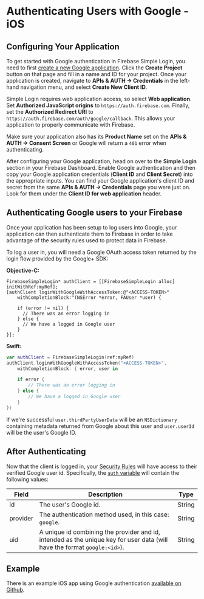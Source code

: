 # Authenticating Users with Google - iOS


## Configuring Your Application

To get started with Google authentication in Firebase Simple Login, you need to first [create a new Google application](https://cloud.google.com/console). Click the __Create Project__ button on that page and fill in a name and ID for your project. Once your application is created, navigate to __APIs & AUTH → Credentials__ in the left-hand navigation menu, and select __Create New Client ID__.

Simple Login requires web application access, so select __Web application__. Set __Authorized JavaScript origins__ to `https://auth.firebase.com`. Finally, set the __Authorized Redirect URI__ to `https://auth.firebase.com/auth/google/callback`. This allows your application to properly communicate with Firebase.

Make sure your application also has its __Product Name__ set on the __APIs & AUTH → Consent Screen__ or Google will return a `401` error when authenticating.

After configuring your Google application, head on over to the __Simple Login__ section in your Firebase Dashboard. Enable Google authentication and then copy your Google application credentials (__Client ID__ and __Client Secret__) into the appropriate inputs. You can find your Google application's client ID and secret from the same __APIs & AUTH → Credentials__ page you were just on. Look for them under the __Client ID for web application__ header.


## Authenticating Google users to your Firebase

Once your application has been setup to log users into Google, your application can then authenticate them to Firebase in order to take advantage of the security rules used to protect data in Firebase.

To log a user in, you will need a Google OAuth access token returned by the login flow provided by the Google+ SDK:

__Objective-C:__
```obj
FirebaseSimpleLogin* authClient = [[FirebaseSimpleLogin alloc] initWithRef:myRef];
[authClient loginWithGoogleWithAccessToken:@"<ACCESS-TOKEN>"
    withCompletionBlock:^(NSError *error, FAUser *user) {

    if (error != nil) {
      // There was an error logging in
    } else {
      // We have a logged in Google user
    }
}];
```

__Swift:__
```swift
var authClient = FirebaseSimpleLogin(ref:myRef)
authClient.loginWithGoogleWithAccessToken("<ACCESS-TOKEN>",
    withCompletionBlock: { error, user in

    if error {
        // There was an error logging in
    } else {
        // We have a logged in Google user
    }
})
```


If we're successful `user.thirdPartyUserData` will be an `NSDictionary` containing metadata returned from Google about this user and `user.userId` will be the user's Google ID.


## After Authenticating

Now that the client is logged in, your [Security Rules](https://www.firebase.com/docs/ios/guide/securing-data.html) will have access to their verified Google user id. Specifically, the [`auth` variable](TODO) will contain the following values:

| Field | Description | Type |
| --- | --- | --- |
| id | The user's Google id. | String |
| provider | The authentication method used, in this case: `google`. | String |
| uid | A unique id combining the provider and id, intended as the unique key for user data (will have the format `google:<id>`). | String |


## Example

There is an example iOS app using Google authentication [available on Github](https://github.com/firebase/simple-login-demo-ios).
